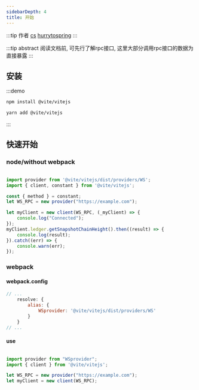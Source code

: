 ```yaml
---
sidebarDepth: 4
title: 开始
---
```


:::tip 作者
[cs](https://github.com/lovelycs)
[hurrytospring](https://github.com/hurrytospring)
:::

:::tip abstract
阅读文档前, 可先行了解rpc接口, 这里大部分调用rpc接口的数据为直接暴露
:::

## 安装

:::demo
```bash tab:npm
npm install @vite/vitejs
```

```bash tab:yarn
yarn add @vite/vitejs
```
:::

## 快速开始  

### node/without webpack
```javascript

import provider from '@vite/vitejs/dist/providers/WS';
import { client, constant } from '@vite/vitejs';

const { method } = constant;
let WS_RPC = new provider("https://example.com");

let myClient = new client(WS_RPC, (_myClient) => {
    console.log("Connected");
});
myClient.ledger.getSnapshotChainHeight().then((result) => {
    console.log(result);
}).catch((err) => {
    console.warn(err);
});

```

### webpack  

#### webpack.config  

```javascript
// ...
    resolve: {
        alias: {
            WSprovider: '@vite/vitejs/dist/providers/WS'
        }
    }
// ...
```
#### use
```javascript

import provider from "WSprovider";
import { client } from '@vite/vitejs';

let WS_RPC = new provider("https://example.com");
let myClient = new client(WS_RPC);

```
